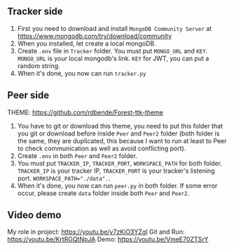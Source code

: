 ## Tracker side ##
1. First you need to download and install `MongoDB Community Server` at https://www.mongodb.com/try/download/community
2. When you installed, let create a local mongoDB.
3. Create `.env` file in `Tracker` folder. You must put `MONGO_URL` and `KEY`. `MONGO_URL` is your local mongodb's link. `KEY` for JWT, you can put a random string.
4. When it's done, you now can run `tracker.py`
   

## Peer side ##
THEME: https://github.com/rdbende/Forest-ttk-theme
1. You have to git or download this theme, you need to put this folder that you git or download before inside `Peer` and `Peer2` folder (both folder is the same, they are duplicated, this because I want to run at least to Peer to check communication as well as avoid conflicting port).
2. Create `.env` in both `Peer` and `Peer2` folder.
3. You must put `TRACKER_IP`, `TRACKER_PORT`, `WORKSPACE_PATH` for both folder. `TRACKER_IP` is your tracker IP, `TRACKER_PORT` is your tracker's listening port. `WORKSPACE_PATH="./data".`.
4. When it's done, you now can run `peer.py` in both folder. If some error occur, please create `data` folder inside both `Peer` and `Peer2`.

## Video demo ##

My role in project: https://youtu.be/y7zKiO3YZgI
Git and Run: https://youtu.be/KrtRGQtNpJA
Demo: https://youtu.be/VmeE70ZTSrY
